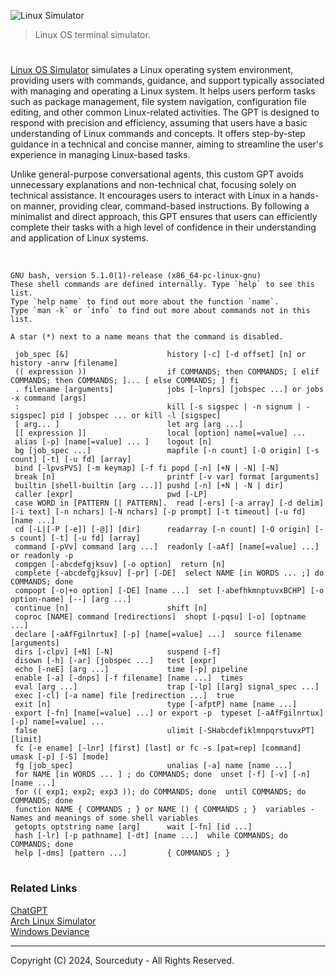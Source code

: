 ![Linux Simulator](https://github.com/user-attachments/assets/aed47453-5861-4487-b57c-562b492460e8)

> Linux OS terminal simulator.

#

[Linux OS Simulator](https://chatgpt.com/g/g-i4BbAiInr-linux-simulator) simulates a Linux operating system environment, providing users with commands, guidance, and support typically associated with managing and operating a Linux system. It helps users perform tasks such as package management, file system navigation, configuration file editing, and other common Linux-related activities. The GPT is designed to respond with precision and efficiency, assuming that users have a basic understanding of Linux commands and concepts. It offers step-by-step guidance in a technical and concise manner, aiming to streamline the user's experience in managing Linux-based tasks.

Unlike general-purpose conversational agents, this custom GPT avoids unnecessary explanations and non-technical chat, focusing solely on technical assistance. It encourages users to interact with Linux in a hands-on manner, providing clear, command-based instructions. By following a minimalist and direct approach, this GPT ensures that users can efficiently complete their tasks with a high level of confidence in their understanding and application of Linux systems.

<br>

```
GNU bash, version 5.1.0(1)-release (x86_64-pc-linux-gnu)
These shell commands are defined internally. Type `help` to see this list.
Type `help name` to find out more about the function `name`.
Type `man -k` or `info` to find out more about commands not in this list.

A star (*) next to a name means that the command is disabled.

 job_spec [&]                      history [-c] [-d offset] [n] or history -anrw [filename]
 (( expression ))                  if COMMANDS; then COMMANDS; [ elif COMMANDS; then COMMANDS; ]... [ else COMMANDS; ] fi
 . filename [arguments]            jobs [-lnprs] [jobspec ...] or jobs -x command [args]
 :                                 kill [-s sigspec | -n signum | -sigspec] pid | jobspec ... or kill -l [sigspec]
 [ arg... ]                        let arg [arg ...]
 [[ expression ]]                  local [option] name[=value] ...
 alias [-p] [name[=value] ... ]    logout [n]
 bg [job_spec ...]                 mapfile [-n count] [-O origin] [-s count] [-t] [-u fd] [array]
 bind [-lpvsPVS] [-m keymap] [-f fi popd [-n] [+N | -N] [-N]
 break [n]                         printf [-v var] format [arguments]
 builtin [shell-builtin [arg ...]] pushd [-n] [+N | -N | dir]
 caller [expr]                     pwd [-LP]
 case WORD in [PATTERN [| PATTERN].  read [-ers] [-a array] [-d delim] [-i text] [-n nchars] [-N nchars] [-p prompt] [-t timeout] [-u fd] [name ...]
 cd [-L|[-P [-e]] [-@]] [dir]      readarray [-n count] [-O origin] [-s count] [-t] [-u fd] [array]
 command [-pVv] command [arg ...]  readonly [-aAf] [name[=value] ...] or readonly -p
 compgen [-abcdefgjksuv] [-o option]  return [n]
 complete [-abcdefgjksuv] [-pr] [-DE]  select NAME [in WORDS ... ;] do COMMANDS; done
 compopt [-o|+o option] [-DE] [name ...]  set [-abefhkmnptuvxBCHP] [-o option-name] [--] [arg ...]
 continue [n]                      shift [n]
 coproc [NAME] command [redirections]  shopt [-pqsu] [-o] [optname ...]
 declare [-aAfFgilnrtux] [-p] [name[=value] ...]  source filename [arguments]
 dirs [-clpv] [+N] [-N]            suspend [-f]
 disown [-h] [-ar] [jobspec ...]   test [expr]
 echo [-neE] [arg ...]             time [-p] pipeline
 enable [-a] [-dnps] [-f filename] [name ...]  times
 eval [arg ...]                    trap [-lp] [[arg] signal_spec ...]
 exec [-cl] [-a name] file [redirection ...]  true
 exit [n]                          type [-afptP] name [name ...]
 export [-fn] [name[=value] ...] or export -p  typeset [-aAfFgilnrtux] [-p] name[=value] ...
 false                             ulimit [-SHabcdefiklmnpqrstuvxPT] [limit]
 fc [-e ename] [-lnr] [first] [last] or fc -s [pat=rep] [command]  umask [-p] [-S] [mode]
 fg [job_spec]                     unalias [-a] name [name ...]
 for NAME [in WORDS ... ] ; do COMMANDS; done  unset [-f] [-v] [-n] [name ...]
 for (( exp1; exp2; exp3 )); do COMMANDS; done  until COMMANDS; do COMMANDS; done
 function NAME { COMMANDS ; } or NAME () { COMMANDS ; }  variables - Names and meanings of some shell variables
 getopts optstring name [arg]      wait [-fn] [id ...]
 hash [-lr] [-p pathname] [-dt] [name ...]  while COMMANDS; do COMMANDS; done
 help [-dms] [pattern ...]         { COMMANDS ; }
```

#
### Related Links

[ChatGPT](https://github.com/sourceduty/ChatGPT)
<br>
[Arch Linux Simulator](https://github.com/sourceduty/Arch_Linux_Sim)
<br>
[Windows Deviance](https://github.com/sourceduty/Windows_Deviance)

***
Copyright (C) 2024, Sourceduty - All Rights Reserved.
